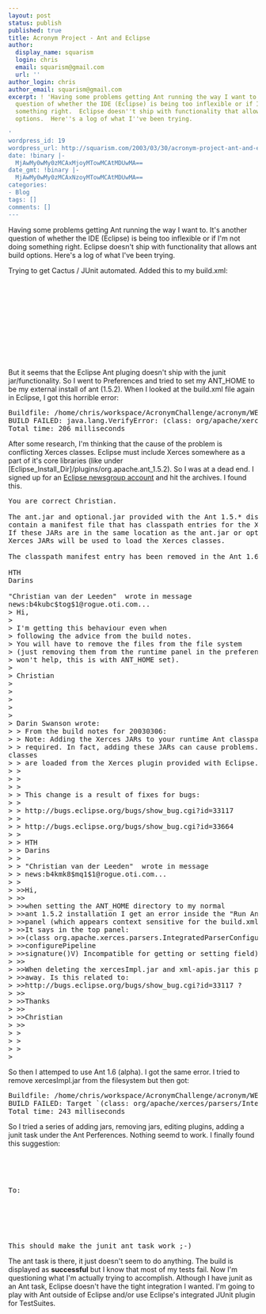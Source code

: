```yaml
---
layout: post
status: publish
published: true
title: Acronym Project - Ant and Eclipse
author:
  display_name: squarism
  login: chris
  email: squarism@gmail.com
  url: ''
author_login: chris
author_email: squarism@gmail.com
excerpt: ! 'Having some problems getting Ant running the way I want to.  It''s another
  question of whether the IDE (Eclipse) is being too inflexible or if I''m not doing
  something right.  Eclipse doesn''t ship with functionality that allows  ant build
  options.  Here''s a log of what I''ve been trying.

'
wordpress_id: 19
wordpress_url: http://squarism.com/2003/03/30/acronym-project-ant-and-eclipse/
date: !binary |-
  MjAwMy0wMy0zMCAxMjoyMTowMCAtMDUwMA==
date_gmt: !binary |-
  MjAwMy0wMy0zMCAxNzoyMTowMCAtMDUwMA==
categories:
- Blog
tags: []
comments: []
---
```

Having some problems getting Ant running the way I want to.  It's another question of whether the IDE (Eclipse) is being too inflexible or if I'm not doing something right.  Eclipse doesn't ship with functionality that allows  ant build options.  Here's a log of what I've been trying.

<!-- more -->

Trying to get Cactus / JUnit automated.  Added this to my build.xml:

<pre>
  <target name="junit.cactus">
    <junit printsummary="yes" haltonfailure="yes" haltonerror="yes" fork="yes" />
    <classpath refid="classpath.project" />
<formatter type="plain" usefile="false" />
    <batchtest fork="yes" todir="build">
      <fileset dir="src">
        <include name="**Test*.java" />
      </fileset>
    </batchtest>
  </target>
</pre>

But it seems that the Eclipse Ant pluging doesn't ship with the junit jar/functionality.  So I went to Preferences and tried to set my ANT_HOME to be my external install of ant (1.5.2).  When I looked at the build.xml file again in Eclipse, I got this horrible error:

<pre>
Buildfile: /home/chris/workspace/AcronymChallenge/acronym/WEB-INF/build.xml
BUILD FAILED: java.lang.VerifyError: (class: org/apache/xerces/parsers/IntegratedParserConfiguration, method: configurePipeline signature: ()V) Incompatible type for getting or setting field
Total time: 206 milliseconds
</pre>

After some research, I'm thinking that the cause of the problem is conflicting Xerces classes.  Eclipse must include Xerces somewhere as a part of it's core libraries (like under [Eclipse_Install_Dir]/plugins/org.apache.ant_1.5.2).  So I was at a dead end.  I signed up for an [Eclipse newsgroup account](http://www.eclipse.org/newsgroups/index.html) and hit the archives.  I found this.

<pre>
You are correct Christian.

The ant.jar and optional.jar provided with the Ant 1.5.* distributions
contain a manifest file that has classpath entries for the Xerces JARs.
If these JARs are in the same location as the ant.jar or optional.jar, these
Xerces JARs will be used to load the Xerces classes.

The classpath manifest entry has been removed in the Ant 1.6.* distribution.

HTH
Darins

"Christian van der Leeden"  wrote in message
news:b4kubc$tog$1@rogue.oti.com...
> Hi,
>
> I'm getting this behaviour even when
> following the advice from the build notes.
> You will have to remove the files from the file system
> (just removing them from the runtime panel in the preferences
> won't help, this is with ANT_HOME set).
>
> Christian
>
>
>
>
>
> Darin Swanson wrote:
> > From the build notes for 20030306:
> > Note: Adding the Xerces JARs to your runtime Ant classpath is no longer
> > required. In fact, adding these JARs can cause problems. The Xerces
classes
> > are loaded from the Xerces plugin provided with Eclipse.
> >
> >
> >
> > This change is a result of fixes for bugs:
> >
> > http://bugs.eclipse.org/bugs/show_bug.cgi?id=33117
> >
> > http://bugs.eclipse.org/bugs/show_bug.cgi?id=33664
> >
> > HTH
> > Darins
> >
> > "Christian van der Leeden"  wrote in message
> > news:b4kmk8$mq1$1@rogue.oti.com...
> >
> >>Hi,
> >>
> >>when setting the ANT_HOME directory to my normal
> >>ant 1.5.2 installation I get an error inside the "Run Ant..."
> >>panel (which appears context sensitive for the build.xml file)
> >>It says in the top panel:
> >>(class org.apache.xerces.parsers.IntegratedParserConfiguration, method:
> >>configurePipeline
> >>signature()V) Incompatible for getting or setting field).
> >>
> >>When deleting the xercesImpl.jar and xml-apis.jar this problem goes
> >>away. Is this related to:
> >>http://bugs.eclipse.org/bugs/show_bug.cgi?id=33117 ?
> >>
> >>Thanks
> >>
> >>Christian
> >>
> >
> >
> >
>
</pre>

So then I attemped to use Ant 1.6 (alpha).  I got the same error.  I tried to remove xercesImpl.jar from the filesystem but then got:

<pre>
Buildfile: /home/chris/workspace/AcronymChallenge/acronym/WEB-INF/build.xml
BUILD FAILED: Target `(class: org/apache/xerces/parsers/IntegratedParserConfiguration' does not exist in this project.
Total time: 243 milliseconds
</pre>

So I tried a series of adding jars, removing jars, editing plugins, adding a junit task under the Ant Perferences.  Nothing seemd to work.  I finally found this suggestion:

<pre>
<requires>
  <import plugin="org.apache.xerces"/>
</requires>

To:

<requires>
  <import plugin="org.apache.xerces"/>
  <import plugin="org.junit"/>
</requires>

This should make the junit ant task work ;-)
</pre>

The ant task is there, it just doesn't seem to do anything.  The build is displayed as **successful** but I know that most of my tests fail.  Now I'm questioning what I'm actually trying to accomplish.  Although I have junit as an Ant task, Eclipse doesn't have the tight integration I wanted.  I'm going to play with Ant outside of Eclipse and/or use Eclipse's integrated JUnit plugin for TestSuites.

